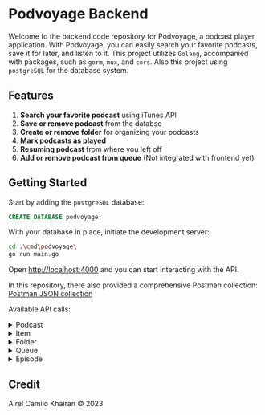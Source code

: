 # Podvoyage Backend

Welcome to the backend code repository for Podvoyage, a podcast player application. With Podvoyage, you can easily search your favorite podcasts, save it for later, and listen to it. This project utilizes `Golang`, accompanied with packages, such as `gorm`, `mux`, and `cors`. Also this project using `postgreSQL` for the database system.

## Features
1. **Search your favorite podcast** using iTunes API
2. **Save or remove podcast** from the databse
3. **Create or remove folder** for organizing your podcasts
4. **Mark podcasts as played**
5. **Resuming podcast** from where you left off
6. **Add or remove podcast from queue** (Not integrated with frontend yet)

## Getting Started

Start by adding the `postgreSQL` database:
```SQL
CREATE DATABASE podvoyage;
```

With your database in place, initiate the development server:

```bash
cd .\cmd\podvoyage\
go run main.go
```

Open [http://localhost:4000](http://localhost:4000) and you can start interacting with the API.

In this repository, there also provided a comprehensive Postman collection:
[Postman JSON collection](podvoyage_postman.json)

Available API calls:
<details>
<summary>Podcast</summary>
<br>

* `[POST]` Search All Podcast
    
    Url: 
    ```
    /api/search-all
    ```
    Body:
    ```JSON
    {
      "podcastName": string
    }
    ```
    Return: 
    ```JSON
    {
      "resultCount": int,
      "results": []Podcast
    }
    ```

* `[GET]` Search Podcast

    Url: 
    ```
    /api/search-pod/{trackId}
    ```
    Return:
    ```JSON
    {
      "id": int,
      "trackId": int,
      "trackName": string,
      "artistName": string,
      "feedUrl": string,
      "artworkUrl600": string,
      "desc": string,
      "link": string,
      "categories": []Category,
      "episodes": []Episode
    }
    ```

* `[GET]` Get All Podcast

    Url: 
    ```
    /api/podcasts
    ```
    Return: 
    ```JSON
    []Podcast
    ```

* `[GET]` Get Podcast
    
    Url: 
    ```
    /api/podcast/{podId}
    ```
    Return: 
    ```JSON
    {
      "id": int,
      "trackId": int,
      "trackName": string,
      "artistName": string,
      "feedUrl": string,
      "artworkUrl600": string,
      "desc": string,
      "link": string,
      "categories": []Category,
      "episodes": []Episode
    }
    ```

* `[POST]` Save Podcast
    
    Url: 
    ```
    /api/podcast
    ```
    Body:
    ```JSON
    {
      "id": int,
      "trackId": int,
      "trackName": string,
      "artistName": string,
      "feedUrl": string,
      "artworkUrl600": string,
      "desc": string,
      "link": string,
      "categories": []Category,
      "episodes": []Episode
    }
    ```
    Return: 
    ```JSON
    {
      "id": int,
      "trackId": int,
      "trackName": string,
      "artistName": string,
      "feedUrl": string,
      "artworkUrl600": string,
      "desc": string,
      "link": string,
      "categories": []Category,
      "episodes": []Episode
    }
    ```
    
* `[DELETE]` Remove Podcast
    
    Url: 
    ```
    /api/podcast/{podId}
    ```
    Return: 
    ```JSON
    podId: int
    ```
</details>

<details>
<summary>Item</summary>
<br>

* `[GET]` All Item
    
    Url: 
    ```
    /api/all
    ```
    Return: 
    ```JSON
    [
      {
        "id": int,
        "type": string,
        "name": string,
        "artistName": string,
        "artworkUrl": string,
        "podcastId": int,
        "trackId": int,
        "folderId": int,
        "pos": int
      }
    ]
    ```
</details>

<details>
<summary>Folder</summary>
<br>

* `[GET]` Get All Folder
    
    Url: 
    ```
    /api/folders
    ```
    Return: 
    ```JSON
    []Folder
    ```


* `[GET]` Get Folder

    Url: 
    ```
    /api/folder/{folderId}
    ```
    Return:
    ```JSON
    {
      "id": int,
      "folderName": string,
      "podcasts": []Podcast
    }
    ```

* `[POST]` Save Folder
    
    Url: 
    ```
    /api/folder
    ```
    Body:
    ```JSON
    {
      "folderName": string
    }
    ```
    Return: 
    ```JSON
    {
      "id": int,
      "folderName": string,
      "podcasts": []Podcast
    }
    ```

* `[GET]` Check in Folder
    
    Url: 
    ```
    /api/in-folder/{podId}
    ```
    Return: 
    ```JSON
    folderId: int
    ```

* `[GET]` Change Folder
    
    Url: 
    ```
    /api/change-folder/{folderId}/{podId}
    ```
    Return: 
    ```JSON
    folderId: int
    ```
    
* `[DELETE]` Remove Folder
    
    Url: 
    ```
    /api/folder/{folderId}
    ```
    Return: 
    ```JSON
    folderId: int
    ```
</details>

<details>
<summary>Queue</summary>
<br>

* `[GET]` Get All Queue
    
    Url: 
    ```
    /api/queue
    ```
    Return: 
    ```JSON
    [
      {
      "episode": Episode,
      "episodeId": int,
      "pos": int
      }
    ]
    ```


* `[POST]` Add to Queue

    Url: 
    ```
    /api/queue
    ```
    Body:
    ```JSON
    {
      "id": int,
      "podcastId": int,
      "trackId": int,
      "title": string,
      "desc": string,
      "season": int,
      "date": string,
      "duration": int,
      "audio": string,
      "played": bool,
      "currentTime": int
    }
    ```
    Return:
    ```JSON
    {
      "id": int,
      "podcastId": int,
      "trackId": int,
      "title": string,
      "desc": string,
      "season": int,
      "date": string,
      "duration": int,
      "audio": string,
      "played": bool,
      "currentTime": int
    }
    ```

* `[DELETE]` Remove in Queue
    
    Url: 
    ```
    /api/queue/{episodeId}
    ```
    Return: 
    ```JSON
    episodeId: int
    ```
</details>

<details>
<summary>Episode</summary>
<br>

* `[POST]` Mark as Played
    
    Url: 
    ```
    /api/played/{episodeId}
    ```
    Body:
    ```JSON
    {
      "id": int,
      "podcastId": int,
      "trackId": int,
      "title": string,
      "desc": string,
      "season": int,
      "date": string,
      "duration": int,
      "audio": string,
      "played": bool,
      "currentTime": int
    }
    ```
    Return: 
    ```JSON
    {
      "id": int,
      "podcastId": int,
      "trackId": int,
      "title": string,
      "desc": string,
      "season": int,
      "date": string,
      "duration": int,
      "audio": string,
      "played": bool,
      "currentTime": int
    }
    ```


* `[POST]` Set Current Time

    Url: 
    ```
    /api/folder/{id}
    ```
    Body:
    ```JSON
    {
      "id": int,
      "podcastId": int,
      "trackId": int,
      "title": string,
      "desc": string,
      "season": int,
      "date": string,
      "duration": int,
      "audio": string,
      "played": bool,
      "currentTime": int
    }
    ```
    Return: 
    ```JSON
    {
      "id": int,
      "podcastId": int,
      "trackId": int,
      "title": string,
      "desc": string,
      "season": int,
      "date": string,
      "duration": int,
      "audio": string,
      "played": bool,
      "currentTime": int
    }
    ```
</details>


## Credit
Airel Camilo Khairan © 2023